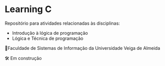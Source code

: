 # Learning C

Repositório para atividades relacionadas às disciplinas:

* Introdução à lógica de programação
* Lógica e Técnica de programação


📝Faculdade de Sistemas de Informação da Universidade Veiga de Almeida


🛠 Em construção
